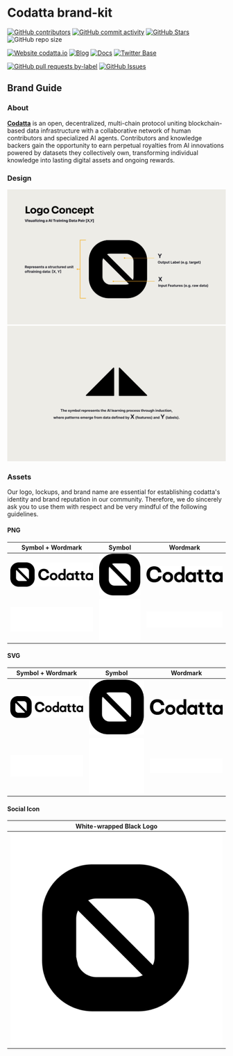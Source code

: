 <!-- ![codatta](logo.webp) -->

# Codatta brand-kit

<!-- Badge row 1 - status -->
[![GitHub contributors](https://img.shields.io/github/contributors/codatta/brand-kit)](https://github.com/codatta/brand-kit/graphs/contributors)
[![GitHub commit activity](https://img.shields.io/github/commit-activity/w/codatta/brand-kit)](https://github.com/codatta/brand-kit/graphs/contributors)
[![GitHub Stars](https://img.shields.io/github/stars/codatta/brand-kit.svg)](https://github.com/codatta/brand-kit/stargazers)
![GitHub repo size](https://img.shields.io/github/repo-size/codatta/brand-kit)

<!-- Badge row 2 - links and profiles -->
[![Website codatta.io](https://img.shields.io/website-up-down-green-red/https/codatta.io.svg)](https://codatta.io)
[![Blog](https://img.shields.io/badge/blog-up-green)](https://codatta.medium.com/)
[![Docs](https://img.shields.io/badge/docs-up-green)](https://docs.codatta.io/)
[![Twitter Base](https://img.shields.io/twitter/follow/codatta?style=social)](https://twitter.com/codatta_io)

<!-- Badge row 3 - detailed status -->
[![GitHub pull requests by-label](https://img.shields.io/github/issues-pr-raw/codatta/brand-kit)](https://github.com/codatta/brand-kit/pulls)
[![GitHub Issues](https://img.shields.io/github/issues-raw/codatta/brand-kit.svg)](https://github.com/codatta/brand-kit/issues)

## Brand Guide

### About
**[Codatta](https://codatta.io)** is an open, decentralized, multi-chain protocol uniting blockchain-based data infrastructure with a collaborative network of human contributors and specialized AI agents. Contributors and knowledge backers gain the opportunity to earn perpetual royalties from AI innovations powered by datasets they collectively own, transforming individual knowledge into lasting digital assets and ongoing rewards.



### Design 
![image](./design/logo_design_explainer_p1.png)
![image](./design/logo_design_explainer_p2.png)

### Assets
Our logo, lockups, and brand name are essential for establishing codatta's identity and brand reputation in our community. Therefore, we do sincerely ask you to use them with respect and be very mindful of the following guidelines.

#### PNG
| Symbol + Wordmark | Symbol | Wordmark  | 
| ----------------- | ------ | --------- |
| ![SymbolWordmarkBlack](logo/png/symbol_wordmark_black.png)     | ![SymbolBlack](logo/png/symbol_black.png)     | ![WordmarkBlack](logo/png/wordmark_black.png)     |
| ![SymbolWordmarkWhite](logo/png/symbol_wordmark_white.png)     | ![SymbolWhite](logo/png/symbol_white.png)     | ![WordmarkWhite](logo/png/wordmark_white.png)     |

#### SVG
| Symbol + Wordmark | Symbol | Wordmark  | 
| ----------------- | ------ | --------- |
| ![SymbolWordmarkBlack](logo/svg/symbol_wordmark_black.svg)     | ![SymbolBlack](logo/svg/symbol_black.svg)     | ![WordmarkBlack](logo/svg/wordmark_black.svg)     |
| ![SymbolWordmarkWhite](logo/svg/symbol_wordmark_white.svg)     | ![SymbolWhite](logo/svg/symbol_white.svg)     | ![WordmarkWhite](logo/svg/wordmark_white.svg)     |

#### Social Icon
| White-wrapped Black Logo |
| ------------------------ |
| ![Wrapped Black](logo/social_icon/wrapped_black.png) |